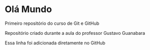 # Olá Mundo
 Primeiro repositório do curso de Git e GitHub

 Repositório criado durante a aula do professor Gustavo Guanabara

 Essa linha foi adicionada diretamente no GitHub
